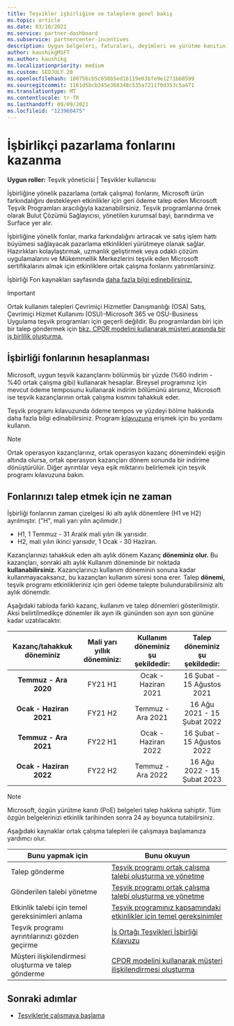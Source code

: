 ```yaml
---
title: Teşvikler işbirliğine ve taleplere genel bakış
ms.topic: article
ms.date: 03/10/2021
ms.service: partner-dashboard
ms.subservice: partnercenter-incentives
description: Uygun belgeleri, faturaları, deyimleri ve yürütme kanıtını düzenleyerek teşvikleriniz için başarılı bir ortak çalışma talebi gönderme hakkında bilgi alın.
author: kaushikgMSFT
ms.author: kaushikg
ms.localizationpriority: medium
ms.custom: SEOJULY.20
ms.openlocfilehash: 180756cb5c658b5ed16119e03bfe9e1271b68599
ms.sourcegitcommit: 1161d5bcb345e368348c535a7211f0d353c5a471
ms.translationtype: MT
ms.contentlocale: tr-TR
ms.lasthandoff: 09/09/2021
ms.locfileid: "123960475"
---
```

# <a name="earn-cooperative-marketing-funds"></a>İşbirlikçi pazarlama fonlarını kazanma

**Uygun roller:** Teşvik yöneticisi | Teşvikler kullanıcısı

İşbirliğine yönelik pazarlama (ortak çalışma) fonlarını, Microsoft ürün farkındalığını destekleyen etkinlikler için geri ödeme talep eden Microsoft Teşvik Programları aracılığıyla kazanabilirsiniz. Teşvik programlarına örnek olarak Bulut Çözümü Sağlayıcısı, yönetilen kurumsal bayi, barındırma ve Surface yer alır.

İşbirliğine yönelik fonlar, marka farkındalığını artıracak ve satış işlem hattı büyümesi sağlayacak pazarlama etkinlikleri yürütmeye olanak sağlar. Hazırlıkları kolaylaştırmak, uzmanlık geliştirmek veya odaklı çözüm uygulamalarını ve Mükemmellik Merkezlerini teşvik eden Microsoft sertifikalarını almak için etkinliklere ortak çalışma fonlarını yatırımlarsiniz.

İşbirliği Fon kaynakları sayfasında [daha fazla bilgi edinebilirsiniz.](https://partner.microsoft.com/asset/collection/co-op-funds-resources#/)

>[!Important]
>Ortak kullanım talepleri Çevrimiçi Hizmetler Danışmanlığı (OSA) Satış, Çevrimiçi Hizmet Kullanımı (OSU)-Microsoft 365 ve OSU-Business Uygulama teşvik programları için geçerli değildir. Bu programlardan biri için bir talep göndermek için [bkz. CPOR modelini kullanarak müşteri arasında bir iş birlilik oluşturma.](submit-osa-claim.md)

## <a name="how-co-op-funds-are-calculated"></a>İşbirliği fonlarının hesaplanması

Microsoft, uygun teşvik kazançlarını bölünmüş bir yüzde (%60 indirim - %40 ortak çalışma gibi) kullanarak hesaplar. Bireysel programınız için mevcut ödeme temposunu kullanarak indirim bölümünü alırsınız, Microsoft ise teşvik kazançlarının ortak çalışma kısmını tahakkuk eder.

Teşvik programı kılavuzunda ödeme tempos ve yüzdeyi bölme hakkında daha fazla bilgi edinabilirsiniz. Program [kılavuzuna](incentives-determined-your-program-eligibility.md) erişmek için bu yordamı kullanın.

>[!NOTE]
>Ortak operasyon kazançlarınız, ortak operasyon kazanç dönemindeki eşiğin altında olursa, ortak operasyon kazançları dönem sonunda bir indirime dönüştürülür. Diğer ayrıntılar veya eşik miktarını belirlemek için teşvik programı kılavuzuna bakın.

## <a name="when-to-claim-your-funds"></a>Fonlarınızı talep etmek için ne zaman

İşbirliği fonlarının zaman çizelgesi iki altı aylık dönemlere (H1 ve H2) ayrılmıştır. ("H", mali yarı yılın açılımıdır.)

- H1, 1 Temmuz - 31 Aralık mali yılın ilk yarısıdır.
- H2, mali yılın ikinci yarısıdır, 1 Ocak - 30 Haziran.

Kazançlarınızı tahakkuk eden altı aylık dönem Kazanç **döneminiz olur.** Bu kazançları, sonraki altı aylık Kullanım döneminde bir noktada **kullanabilirsiniz.** Kazançlarınızı kullanım döneminin sonuna kadar kullanmayacaksanız, bu kazançları kullanım süresi sona erer. Talep **dönemi,** teşvik programı etkinlikleriniz için geri ödeme talepte bulundurabilirsiniz altı aylık dönemdir.

Aşağıdaki tabloda farklı kazanç, kullanım ve talep dönemleri gösterilmiştir. Aksi belirtilmedikçe dönemler ilk ayın ilk gününden son ayın son gününe kadar uzatılacaktır.

|  Kazanç/tahakkuk döneminiz  |Mali yarı yıllık döneminiz:  |  Kullanım döneminiz şu şekildedir:  |  Talep döneminiz şu şekildedir:  |
| :-----------: | :-----------: | :-----------: | :-----------: |
|**Temmuz - Ara 2020**| FY21 H1  |  Ocak - Haziran 2021  |  16 Şubat - 15 Ağustos 2021  |
|**Ocak - Haziran 2021** |  FY21 H2  |  Temmuz - Ara 2021  |  16 Ağu 2021 - 15 Şubat 2022  |
|**Temmuz - Ara 2021**|  FY22 H1  |  Ocak - Haziran 2022  |  16 Şubat - 15 Ağustos 2022  |
|**Ocak - Haziran 2022** |  FY22 H2  |  Temmuz - Ara 2022  |  16 Ağu 2022 - 15 Şubat 2023  |

>[!NOTE]
>Microsoft, özgün yürütme kanıtı (PoE) belgeleri talep hakkına sahiptir. Tüm özgün belgelerinizi etkinlik tarihinden sonra 24 ay boyunca tutabilirsiniz.

Aşağıdaki kaynaklar ortak çalışma talepleri ile çalışmaya başlamanıza yardımcı olur.

| Bunu yapmak için | Bunu okuyun |
| ------ | ----------- |
| Talep gönderme |  [Teşvik programı ortak çalışma talebi oluşturma ve yönetme](create-incentives-claims.md)  |
| Gönderilen talebi yönetme | [Teşvik programı ortak çalışma talebi oluşturma ve yönetme](create-incentives-claims.md)    |
| Etkinlik talebi için temel gereksinimleri anlama | [Teşvik programınız kapsamındaki etkinlikler için temel gereksinimler](core-requirements.md)   |
| Teşvik programı ayrıntılarınızı gözden geçirme | [İş Ortağı Teşvikleri İşbirliği Kılavuzu](https://assetsprod.microsoft.com/co-op-guidebook.pdf)  |
| Müşteri ilişkilendirmesi oluşturma ve talep gönderme | [CPOR modelini kullanarak müşteri ilişkilendirmesi oluşturma](submit-osa-claim.md)   |

## <a name="next-steps"></a>Sonraki adımlar

- [Teşviklerle çalışmaya başlama](incentives-get-started-intro.md)
